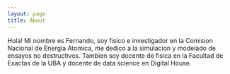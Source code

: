 ```yaml
---
layout: page
title: About
---
```







Hola! Mi nombre es Fernando, soy fisico e investigador en la Comision Nacional de Energia Atomica, me dedico a la simulacion y modelado de ensayos no destructivos. Tambien soy docente de fisica en la Facultad de Exactas de la UBA y docente de data science en Digital House.

[](https://www.linkedin.com/in/fernando-carabedo-76044134/)
